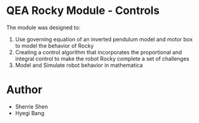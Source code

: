 # QEA Rocky Module - Controls

The module was designed to:
1. Use governing equation of an inverted pendulum model and motor box to model the behavior of Rocky
2. Creating a control algorithm that incorporates the proportional and integral control to make the robot Rocky complete a set of challenges
3. Model and Simulate robot behavior in mathematica

# Author
* Sherrie Shen
* Hyegi Bang
